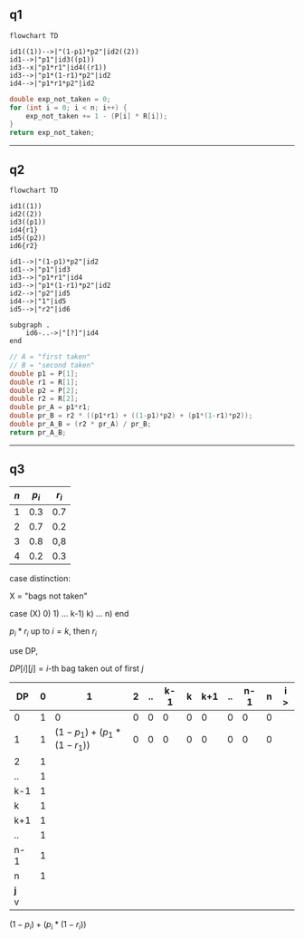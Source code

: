 ## q1
```mermaid
flowchart TD

id1((1))-->|"(1-p1)*p2"|id2((2))
id1-->|"p1"|id3((p1))
id3--x|"p1*r1"|id4((r1))
id3-->|"p1*(1-r1)*p2"|id2
id4-->|"p1*r1*p2"|id2

```

```java
double exp_not_taken = 0;
for (int i = 0; i < n; i++) {
	exp_not_taken += 1 - (P[i] * R[i]);
}
return exp_not_taken;
```







___
## q2


```mermaid
flowchart TD

id1((1))
id2((2))
id3((p1))
id4{r1}
id5((p2))
id6{r2}

id1-->|"(1-p1)*p2"|id2
id1-->|"p1"|id3
id3-->|"p1*r1"|id4
id3-->|"p1*(1-r1)*p2"|id2
id2-->|"p2"|id5
id4-->|"1"|id5
id5-->|"r2"|id6

subgraph .
	id6-..->|"[?]"|id4
end
```


```java
// A = "first taken"
// B = "second taken"
double p1 = P[1];
double r1 = R[1];
double p2 = P[2];
double r2 = R[2];
double pr_A = p1*r1;
double pr_B = r2 * ((p1*r1) + ((1-p1)*p2) + (p1*(1-r1)*p2));
double pr_A_B = (r2 * pr_A) / pr_B;
return pr_A_B;
```




___
## q3




| $n$ | $p_{i}$ | $r_i$ |
| --- | ------- | ----- |
| 1   | 0.3     | 0.7   |
| 2   | 0.7     | 0.2   |
| 3   | 0.8     | 0,8   |
| 4   | 0.2     | 0.3   |



case distinction:

X = "bags not taken"

case (X)
	0) 
	1)
	...
	k-1)
	k)
	...
	n)
end


$p_{i} * r_{i}$ up to $i=k$, then $r_{i}$


use DP,

$DP[i][j] = i \text{-th bag taken out of first }j$




| DP         | 0   | 1                             | 2     | ..  | k-1 | k   | k+1 | ..  | n-1 | n   | **i** > |
| ---------- | --- | ----------------------------- | ----- | --- | --- | --- | --- | --- | --- | --- | ------- |
| 0          | 1   | 0                             | 0     | 0   | 0   | 0   | 0   | 0   | 0   | 0   |         |
| 1          | 1   | $(1-p_{1})+(p_{1}*(1-r_{1}))$ |  0    | 0   | 0   | 0   | 0   | 0   | 0   | 0   |         |
| 2          | 1   |                               |       |     |     |     |     |     |     |     |         |
| ..         | 1   |                               |       |     |     |     |     |     |     |     |         |
| k-1        | 1   |                               |       |     |     |     |     |     |     |     |         |
| k          | 1   |                               |       |     |     |     |     |     |     |     |         |
| k+1        | 1   |                               |       |     |     |     |     |     |     |     |         |
| ..         | 1   |                               |       |     |     |     |     |     |     |     |         |
| n-1        | 1   |                               |       |     |     |     |     |     |     |     |         |
| n          | 1   |                               |       |     |     |     |     |     |     |     |         |
| **j**<br>v |     |                               |       |     |     |     |     |     |     |     |         |
$(1-p_{i})+(p_{i}*(1-r_{i}))$